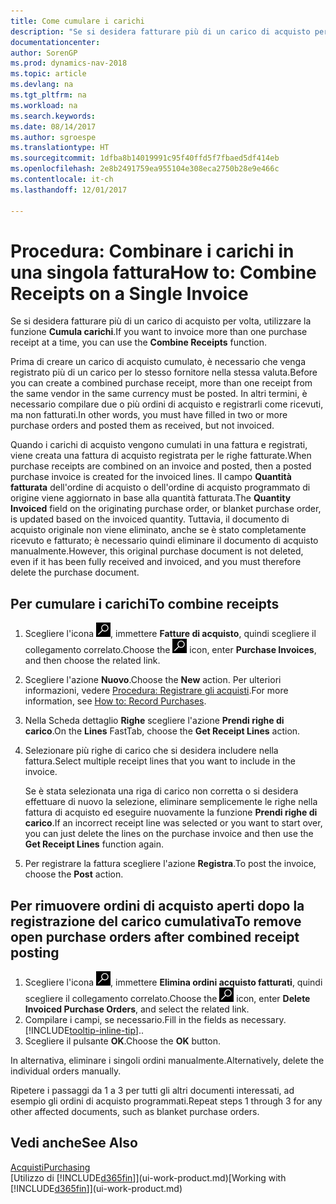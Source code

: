 ```yaml
---
title: Come cumulare i carichi
description: "Se si desidera fatturare più di un carico di acquisto per volta, utilizzare la funzione Cumula carichi."
documentationcenter: 
author: SorenGP
ms.prod: dynamics-nav-2018
ms.topic: article
ms.devlang: na
ms.tgt_pltfrm: na
ms.workload: na
ms.search.keywords: 
ms.date: 08/14/2017
ms.author: sgroespe
ms.translationtype: HT
ms.sourcegitcommit: 1dfba8b14019991c95f40ffd5f7fbaed5df414eb
ms.openlocfilehash: 2e8b2491759ea955104e308eca2750b28e9e466c
ms.contentlocale: it-ch
ms.lasthandoff: 12/01/2017

---
```

# <a name="how-to-combine-receipts-on-a-single-invoice"></a><span data-ttu-id="6f64b-103">Procedura: Combinare i carichi in una singola fattura</span><span class="sxs-lookup"><span data-stu-id="6f64b-103">How to: Combine Receipts on a Single Invoice</span></span>
<span data-ttu-id="6f64b-104">Se si desidera fatturare più di un carico di acquisto per volta, utilizzare la funzione **Cumula carichi**.</span><span class="sxs-lookup"><span data-stu-id="6f64b-104">If you want to invoice more than one purchase receipt at a time, you can use the **Combine Receipts** function.</span></span>  

<span data-ttu-id="6f64b-105">Prima di creare un carico di acquisto cumulato, è necessario che venga registrato più di un carico per lo stesso fornitore nella stessa valuta.</span><span class="sxs-lookup"><span data-stu-id="6f64b-105">Before you can create a combined purchase receipt, more than one receipt from the same vendor in the same currency must be posted.</span></span> <span data-ttu-id="6f64b-106">In altri termini, è necessario compilare due o più ordini di acquisto e registrarli come ricevuti, ma non fatturati.</span><span class="sxs-lookup"><span data-stu-id="6f64b-106">In other words, you must have filled in two or more purchase orders and posted them as received, but not invoiced.</span></span>  

<span data-ttu-id="6f64b-107">Quando i carichi di acquisto vengono cumulati in una fattura e registrati, viene creata una fattura di acquisto registrata per le righe fatturate.</span><span class="sxs-lookup"><span data-stu-id="6f64b-107">When purchase receipts are combined on an invoice and posted, then a posted purchase invoice is created for the invoiced lines.</span></span> <span data-ttu-id="6f64b-108">Il campo **Quantità fatturata** dell'ordine di acquisto o dell'ordine di acquisto programmato di origine viene aggiornato in base alla quantità fatturata.</span><span class="sxs-lookup"><span data-stu-id="6f64b-108">The **Quantity Invoiced** field on the originating purchase order, or blanket purchase order, is updated based on the invoiced quantity.</span></span> <span data-ttu-id="6f64b-109">Tuttavia, il documento di acquisto originale non viene eliminato, anche se è stato completamente ricevuto e fatturato; è necessario quindi eliminare il documento di acquisto manualmente.</span><span class="sxs-lookup"><span data-stu-id="6f64b-109">However, this original purchase document is not deleted, even if it has been fully received and invoiced, and you must therefore delete the purchase document.</span></span>  

## <a name="to-combine-receipts"></a><span data-ttu-id="6f64b-110">Per cumulare i carichi</span><span class="sxs-lookup"><span data-stu-id="6f64b-110">To combine receipts</span></span>  
1. <span data-ttu-id="6f64b-111">Scegliere l'icona ![Cerca pagina o report](media/ui-search/search_small.png "icona Cerca pagina o report"), immettere **Fatture di acquisto**, quindi scegliere il collegamento correlato.</span><span class="sxs-lookup"><span data-stu-id="6f64b-111">Choose the ![Search for Page or Report](media/ui-search/search_small.png "Search for Page or Report icon") icon, enter **Purchase Invoices**, and then choose the related link.</span></span>  
2. <span data-ttu-id="6f64b-112">Scegliere l'azione **Nuovo**.</span><span class="sxs-lookup"><span data-stu-id="6f64b-112">Choose the **New** action.</span></span> <span data-ttu-id="6f64b-113">Per ulteriori informazioni, vedere [Procedura: Registrare gli acquisti](purchasing-how-record-purchases.md).</span><span class="sxs-lookup"><span data-stu-id="6f64b-113">For more information, see [How to: Record Purchases](purchasing-how-record-purchases.md).</span></span>  
3. <span data-ttu-id="6f64b-114">Nella Scheda dettaglio **Righe** scegliere l'azione **Prendi righe di carico**.</span><span class="sxs-lookup"><span data-stu-id="6f64b-114">On the **Lines** FastTab, choose the **Get Receipt Lines** action.</span></span>  
4. <span data-ttu-id="6f64b-115">Selezionare più righe di carico che si desidera includere nella fattura.</span><span class="sxs-lookup"><span data-stu-id="6f64b-115">Select multiple receipt lines that you want to include in the invoice.</span></span>  

    <span data-ttu-id="6f64b-116">Se è stata selezionata una riga di carico non corretta o si desidera effettuare di nuovo la selezione, eliminare semplicemente le righe nella fattura di acquisto ed eseguire nuovamente la funzione **Prendi righe di carico**.</span><span class="sxs-lookup"><span data-stu-id="6f64b-116">If an incorrect receipt line was selected or you want to start over, you can just delete the lines on the purchase invoice and then use the **Get Receipt Lines** function again.</span></span>  
5. <span data-ttu-id="6f64b-117">Per registrare la fattura scegliere l'azione **Registra**.</span><span class="sxs-lookup"><span data-stu-id="6f64b-117">To post the invoice, choose the **Post** action.</span></span>  

## <a name="to-remove-open-purchase-orders-after-combined-receipt-posting"></a><span data-ttu-id="6f64b-118">Per rimuovere ordini di acquisto aperti dopo la registrazione del carico cumulativa</span><span class="sxs-lookup"><span data-stu-id="6f64b-118">To remove open purchase orders after combined receipt posting</span></span>  
1. <span data-ttu-id="6f64b-119">Scegliere l'icona ![Cerca pagina o report](media/ui-search/search_small.png "icona Cerca pagina o report"), immettere **Elimina ordini acquisto fatturati**, quindi scegliere il collegamento correlato.</span><span class="sxs-lookup"><span data-stu-id="6f64b-119">Choose the ![Search for Page or Report](media/ui-search/search_small.png "Search for Page or Report icon") icon, enter **Delete Invoiced Purchase Orders**, and select the related link.</span></span>  
2. <span data-ttu-id="6f64b-120">Compilare i campi, se necessario.</span><span class="sxs-lookup"><span data-stu-id="6f64b-120">Fill in the fields as necessary.</span></span> [!INCLUDE[tooltip-inline-tip](includes/tooltip-inline-tip_md.md)]<span data-ttu-id="6f64b-121">.</span><span class="sxs-lookup"><span data-stu-id="6f64b-121">.</span></span>
3. <span data-ttu-id="6f64b-122">Scegliere il pulsante **OK**.</span><span class="sxs-lookup"><span data-stu-id="6f64b-122">Choose the **OK** button.</span></span>  

<span data-ttu-id="6f64b-123">In alternativa, eliminare i singoli ordini manualmente.</span><span class="sxs-lookup"><span data-stu-id="6f64b-123">Alternatively, delete the individual orders manually.</span></span>

<span data-ttu-id="6f64b-124">Ripetere i passaggi da 1 a 3 per tutti gli altri documenti interessati, ad esempio gli ordini di acquisto programmati.</span><span class="sxs-lookup"><span data-stu-id="6f64b-124">Repeat steps 1 through 3 for any other affected documents, such as blanket purchase orders.</span></span>

## <a name="see-also"></a><span data-ttu-id="6f64b-125">Vedi anche</span><span class="sxs-lookup"><span data-stu-id="6f64b-125">See Also</span></span>  
[<span data-ttu-id="6f64b-126">Acquisti</span><span class="sxs-lookup"><span data-stu-id="6f64b-126">Purchasing</span></span>](purchasing-manage-purchasing.md)  
<span data-ttu-id="6f64b-127">[Utilizzo di [!INCLUDE[d365fin](includes/d365fin_md.md)]](ui-work-product.md)</span><span class="sxs-lookup"><span data-stu-id="6f64b-127">[Working with [!INCLUDE[d365fin](includes/d365fin_md.md)]](ui-work-product.md)</span></span>

